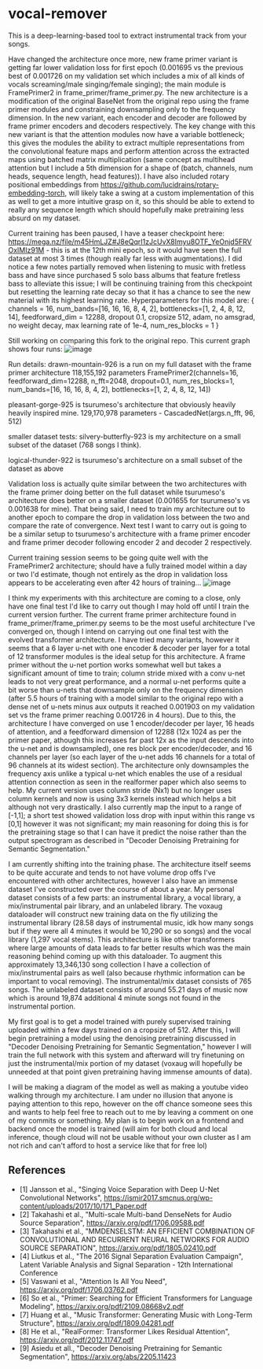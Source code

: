 # vocal-remover

This is a deep-learning-based tool to extract instrumental track from your songs.

Have changed the architecture once more, new frame primer variant is getting far lower validation loss for first epoch (0.001695 vs the previous best of 0.001726 on my validation set which includes a mix of all kinds of vocals screaming/male singing/female singing); the main module is FramePrimer2 in frame_primer/frame_primer.py. The new architecture is a modification of the original BaseNet from the original repo using the frame primer modules and constraining downsampling only to the frequency dimension. In the new variant, each encoder and decoder are followed by frame primer encoders and decoders respectively. The key change with this new variant is that the attention modules now have a variable bottleneck; this gives the modules the ability to extract multiple representations from the convolutional feature maps and perform attention across the extracted maps using batched matrix multiplication (same concept as multihead attention but I include a 5th dimension for a shape of (batch, channels, num heads, sequence length, head features)). I have also included rotary positional embeddings from https://github.com/lucidrains/rotary-embedding-torch, will likely take a swing at a custom implementation of this as well to get a more intuitive grasp on it, so this should be able to extend to really any sequence length which should hopefully make pretraining less absurd on my dataset.

Current training has been paused, I have a teaser checkpoint here: https://mega.nz/file/m45HmLJZ#J8eQqrI1zJcUvX8Imyu8OTF_YeOnjd5FRVOxIMIz91M - this is at the 12th mini epoch, so it would have seen the full dataset at most 3 times (though really far less with augmentations). I did notice a few notes partially removed when listening to music with fretless bass and have since purchased 5 solo bass albums that feature fretless bass to alleviate this issue; I will be continuing training from this checkpoint but resetting the learning rate decay so that it has a chance to see the new material with its highest learning rate. Hyperparameters for this model are: { channels = 16, num_bands=[16, 16, 16, 8, 4, 2], bottlenecks=[1, 2, 4, 8, 12, 14], feedforward_dim = 12288, dropout 0.1, cropsize 512, adam, no amsgrad, no weight decay, max learning rate of 1e-4, num_res_blocks = 1 }

Still working on comparing this fork to the original repo. This current graph shows four runs: ![image](https://user-images.githubusercontent.com/30326384/183269188-31100335-4627-4d6d-b1a6-ff0864a60aca.png)

Run details:
drawn-mountain-926 is a run on my full dataset with the frame primer architecture 118,155,192 parameters FramePrimer2(channels=16, feedforward_dim=12288, n_fft=2048, dropout=0.1, num_res_blocks=1, num_bands=[16, 16, 16, 8, 4, 2], bottlenecks=[1, 2, 4, 8, 12, 14])

pleasant-gorge-925 is tsurumeso's architecture that obviously heavily heavily inspired mine. 129,170,978 parameters - CascadedNet(args.n_fft, 96, 512)

smaller dataset tests:
silvery-butterfly-923 is my architecture on a small subset of the dataset (768 songs I think).

logical-thunder-922 is tsurumeso's architecture on a small subset of the dataset as above

Validation loss is actually quite similar between the two architectures with the frame primer doing better on the full dataset while tsurumeso's architecture does better on a smaller dataset (0.001655 for tsurumeso's vs 0.001638 for mine). That being said, I need to train my architecture out to another epoch to compare the drop in validation loss between the two and compare the rate of convergence. Next test I want to carry out is going to be a similar setup to tsurumeso's architecture with a frame primer encoder and frame primer decoder following encoder 2 and decoder 2 respectively.

Current training session seems to be going quite well with the FramePrimer2 architecture; should have a fully trained model within a day or two I'd estimate, though not entirely as the drop in validation loss appears to be accelerating even after 42 hours of training... ![image](https://user-images.githubusercontent.com/30326384/182856349-5a4c755e-f68f-4843-b746-144aba32f529.png)

I think my experiments with this architecture are coming to a close, only have one final test I'd like to carry out though I may hold off until I train the current version further. The current frame primer architecture found in frame_primer/frame_primer.py seems to be the most useful architecture I've converged on, though I intend on carrying out one final test with the evolved transformer architecture. I have tried many variants, however it seems that a 6 layer u-net with one encoder & decoder per layer for a total of 12 transformer modules is the ideal setup for this architecture. A frame primer without the u-net portion works somewhat well but takes a significant amount of time to train; column stride mixed with a conv u-net leads to not very great performance, and a normal u-net performs quite a bit worse than u-nets that downsample only on the frequency dimension (after 5.5 hours of training with a model similar to the original repo with a dense net of u-nets minus aux outputs it reached 0.001903 on my validation set vs the frame primer reaching 0.001726 in 4 hours). Due to this, the architecture I have converged on use 1 encoder/decoder per layer, 16 heads of attention, and a feedforward dimension of 12288 (12x 1024 as per the primer paper, athough this increases far past 12x as the input descends into the u-net and is downsampled), one res block per encoder/decoder, and 16 channels per layer (so each layer of the u-net adds 16 channels for a total of 96 channels at its widest section). The architecture only downsamples the frequency axis unlike a typical u-net which enables the use of a residual attention connection as seen in the realformer paper which also seems to help. My current version uses column stride (Nx1) but no longer uses column kernels and now is using 3x3 kernels instead which helps a bit although not very drastically. I also currently map the input to a range of [-1,1]; a short test showed validation loss drop with input within this range vs [0,1] however it was not significant; my main reasoning for doing this is for the pretraining stage so that I can have it predict the noise rather than the output spectrogram as described in "Decoder Denoising Pretraining for Semantic Segmentation."

I am currently shifting into the training phase. The architecture itself seems to be quite accurate and tends to not have volume drop offs I've encountered with other architectures, however I also have an immense dataset I've constructed over the course of about a year. My personal dataset consists of a few parts: an instrumental library, a vocal library, a mix/instrumental pair library, and an unlabeled library. The voxaug dataloader will construct new training data on the fly utilizing the instrumental library (28.58 days of instrumental music, idk how many songs but if they were all 4 minutes it would be 10,290 or so songs) and the vocal library (1,297 vocal stems). This architecture is like other transformers where large amounts of data leads to far better results which was the main reasoning behind coming up with this dataloader. To augment this approximately 13,346,130 song collection I have a collection of mix/instrumental pairs as well (also because rhythmic information can be important to vocal removing). The instrumental/mix dataset consists of 765 songs. The unlabeled dataset consists of around 55.21 days of music now which is around 19,874 additional 4 minute songs not found in the instrumental portion.

My first goal is to get a model trained with purely supervised training uploaded within a few days trained on a cropsize of 512. After this, I will begin pretraining a model using the denoising pretraining discussed in "Decoder Denoising Pretraining for Semantic Segmentation," however I will train the full network with this system and afterward will try finetuning on just the instrumental/mix portion of my dataset (voxaug will hopefully be unneeded at that point given pretraining having immense amounts of data).

I will be making a diagram of the model as well as making a youtube video walking through my architecture. I am under no illusion that anyone is paying attention to this repo, however on the off chance someone sees this and wants to help feel free to reach out to me by leaving a comment on one of my commits or something. My plan is to begin work on a frontend and backend once the model is trained (will aim for both cloud and local inference, though cloud will not be usable without your own cluster as I am not rich and can't afford to host a service like that for free lol)

## References
- [1] Jansson et al., "Singing Voice Separation with Deep U-Net Convolutional Networks", https://ismir2017.smcnus.org/wp-content/uploads/2017/10/171_Paper.pdf
- [2] Takahashi et al., "Multi-scale Multi-band DenseNets for Audio Source Separation", https://arxiv.org/pdf/1706.09588.pdf
- [3] Takahashi et al., "MMDENSELSTM: AN EFFICIENT COMBINATION OF CONVOLUTIONAL AND RECURRENT NEURAL NETWORKS FOR AUDIO SOURCE SEPARATION", https://arxiv.org/pdf/1805.02410.pdf
- [4] Liutkus et al., "The 2016 Signal Separation Evaluation Campaign", Latent Variable Analysis and Signal Separation - 12th International Conference
- [5] Vaswani et al., "Attention Is All You Need", https://arxiv.org/pdf/1706.03762.pdf
- [6] So et al., "Primer: Searching for Efficient Transformers for Language Modeling", https://arxiv.org/pdf/2109.08668v2.pdf
- [7] Huang et al., "Music Transformer: Generating Music with Long-Term Structure", https://arxiv.org/pdf/1809.04281.pdf
- [8] He et al., "RealFormer: Transformer Likes Residual Attention", https://arxiv.org/pdf/2012.11747.pdf
- [9] Asiedu et all., "Decoder Denoising Pretraining for Semantic Segmentation", https://arxiv.org/abs/2205.11423
